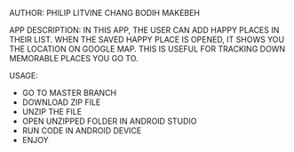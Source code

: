 AUTHOR: PHILIP LITVINE CHANG BODIH MAKEBEH

APP DESCRIPTION: IN THIS APP, THE USER CAN ADD HAPPY PLACES IN THEIR LIST. 
WHEN THE SAVED HAPPY PLACE IS OPENED, IT SHOWS YOU THE LOCATION ON GOOGLE MAP.
THIS IS USEFUL FOR TRACKING DOWN MEMORABLE PLACES YOU GO TO.

USAGE:
- GO TO MASTER BRANCH
- DOWNLOAD ZIP FILE
- UNZIP THE FILE 
- OPEN UNZIPPED FOLDER IN ANDROID STUDIO
- RUN CODE IN ANDROID DEVICE
- ENJOY
